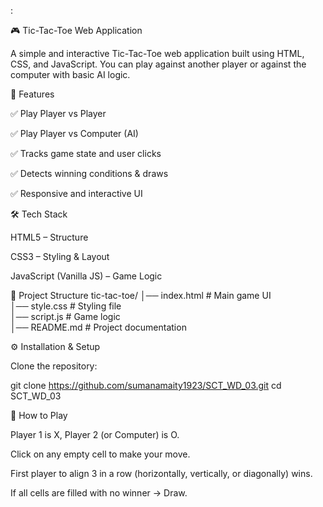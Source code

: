  :

🎮 Tic-Tac-Toe Web Application

A simple and interactive Tic-Tac-Toe web application built using HTML, CSS, and JavaScript.
You can play against another player or against the computer with basic AI logic.

🚀 Features

✅ Play Player vs Player

✅ Play Player vs Computer (AI)

✅ Tracks game state and user clicks

✅ Detects winning conditions & draws

✅ Responsive and interactive UI

🛠️ Tech Stack

HTML5 – Structure

CSS3 – Styling & Layout

JavaScript (Vanilla JS) – Game Logic

📂 Project Structure
tic-tac-toe/
│── index.html       # Main game UI  
│── style.css        # Styling file  
│── script.js        # Game logic  
│── README.md        # Project documentation  

⚙️ Installation & Setup

Clone the repository:

git clone https://github.com/sumanamaity1923/SCT_WD_03.git
cd SCT_WD_03


🎯 How to Play

Player 1 is X, Player 2 (or Computer) is O.

Click on any empty cell to make your move.

First player to align 3 in a row (horizontally, vertically, or diagonally) wins.

If all cells are filled with no winner → Draw.
